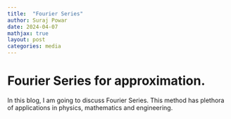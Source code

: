 ```yaml
---
title:  "Fourier Series"
author: Suraj Powar
date: 2024-04-07
mathjax: true
layout: post
categories: media
---
```


# Fourier Series for approximation.

In this blog, I am going to discuss Fourier Series. This method has plethora of applications in physics, mathematics and engineering.